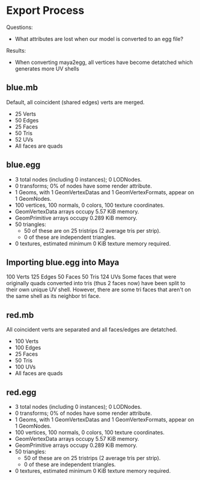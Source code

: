 # Export Process
Questions:
- What attributes are lost when our model is converted to an egg file?

Results:
- When converting maya2egg, all vertices have become detatched which generates more UV shells

## blue.mb
Default, all coincident (shared edges) verts are merged.
- 25 Verts
- 50 Edges
- 25 Faces
- 50 Tris
- 52 UVs
- All faces are quads

## blue.egg
- 3 total nodes (including 0 instances); 0 LODNodes.
- 0 transforms; 0% of nodes have some render attribute.
- 1 Geoms, with 1 GeomVertexDatas and 1 GeomVertexFormats, appear on 1 GeomNodes.
- 100 vertices, 100 normals, 0 colors, 100 texture coordinates.
- GeomVertexData arrays occupy 5.57 KiB memory.
- GeomPrimitive arrays occupy 0.289 KiB memory.
- 50 triangles:
  - 50 of these are on 25 tristrips (2 average tris per strip).
  - 0 of these are independent triangles.
- 0 textures, estimated minimum 0 KiB texture memory required.

## Importing blue.egg into Maya
100 Verts
125 Edges
50 Faces
50 Tris
124 UVs
Some faces that were originally quads converted into tris (thus 2 faces now) have been split to their own unique UV shell. However, there are some tri faces that aren't on the same shell as its neighbor tri face.

## red.mb
All coincident verts are separated and all faces/edges are detatched.
- 100 Verts
- 100 Edges
- 25 Faces
- 50 Tris
- 100 UVs
- All faces are quads

## red.egg
- 3 total nodes (including 0 instances); 0 LODNodes.
- 0 transforms; 0% of nodes have some render attribute.
- 1 Geoms, with 1 GeomVertexDatas and 1 GeomVertexFormats, appear on 1 GeomNodes.
- 100 vertices, 100 normals, 0 colors, 100 texture coordinates.
- GeomVertexData arrays occupy 5.57 KiB memory.
- GeomPrimitive arrays occupy 0.289 KiB memory.
- 50 triangles:
  - 50 of these are on 25 tristrips (2 average tris per strip).
  - 0 of these are independent triangles.
- 0 textures, estimated minimum 0 KiB texture memory required.